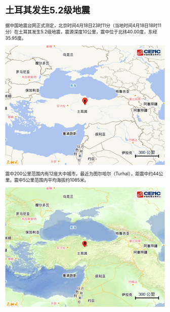 # 土耳其发生5.2级地震

据中国地震台网正式测定，北京时间4月18日23时11分（当地时间4月18日18时11分）在土耳其发生5.2级地震，震源深度10公里，震中位于北纬40.00度，东经35.95度。

![988fb301ccc87fd185a18f1907654d64.jpg](https://raw.githubusercontent.com/qqhsx/qqnews_image/main/2024/04/18/土耳其发生5.2级地震/988fb301ccc87fd185a18f1907654d64.jpg)

震中200公里范围内有12座大中城市，最近为图尔哈尔（Turhal），距震中约44公里。震中5公里范围内平均海拔约1085米。

![6edadbad4a68b45e5e3b58085295a988.jpg](https://raw.githubusercontent.com/qqhsx/qqnews_image/main/2024/04/18/土耳其发生5.2级地震/6edadbad4a68b45e5e3b58085295a988.jpg)

